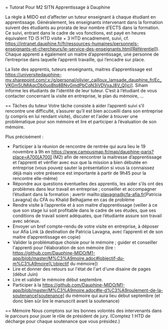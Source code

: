 = Tutorat Pour M2 SITN Apprentissage à Dauphine 

La règle à MIDO est d’affecter un tuteur enseignant à chaque étudiant en apprentissage. Généralement, les enseignants intervenant dans la formation suivent des étudiants au prorata de leur nombre d’ECTS dans la formation. Ce suivi, entrant dans le cadre de vos fonctions, est payé en heures équivalent TD (5 HTD visite + 3 HTD encadrement, suivi, cf. https://intranet.dauphine.fr/fr/ressources-humaines/personnels-enseignants-et-chercheurs/le-service-des-enseignants.html[Référentiel]). Chaque apprenti a également un maitre d’apprentissage, une personne de l’entreprise dans laquelle l’apprenti travaille, qui l’encadre sur place.

La liste des apprentis, tuteurs enseignants, maitres d’apprentissage est https://universitedauphine-my.sharepoint.com/:x:/g/personal/olivier_cailloux_lamsade_dauphine_fr/Ec_VKGm5UMlAqcDb0uoBtq8BNvGmdPbCqN3iVDVxaJ8V_Q[ici]. Siham informe les étudiants de l’identité de leur tuteur. C’est à l’étudiant de vous contacter concernant la visite en entreprise, le plan du mémoire, …

== Tâches du tuteur
Votre tâche consiste à aider l’apprenti suivi s’il rencontre une difficulté, s’assurer qu’il est bien accueilli dans son entreprise (y compris en lui rendant visite), discuter et l'aider à trouver une problèmatique pour son mémoire et lire et participer à l’évaluation de son mémoire.

Plus précisément :

- Participer à la réunion de rencontre de rentrée qui aura lieu le 19 novembre à 9h en https://www.campusmap.fr/map/dauphine-paris?place=A700[A700] (M2) afin de rencontrer la maitresse d’apprentissage et l’apprenti et vérifier avec eux que la mission a bien débutée en entreprise (vous pouvez sauter la présentation si vous la connaissez déjà mais votre présence est importante à partir de 9h45 pour la rencontre elle-même)
- Répondre aux questions éventuelles des apprentis, les aider s’ils ont des problèmes dans leur travail en entreprise ; conseiller et accompagner l’étudiant dans la formation ; avertir mailto:plavagna@cfa-afia.fr[Patricia Lavagna] du CFA ou Khalid Belhajjame en cas de problème
- Rendre visite à l’apprentie et à son maitre d’apprentissage (veiller à ce que son stage lui soit profitable dans le cadre de ses études, que ses conditions de travail soient adéquates, que l’étudiante assure son travail avec sérieux.
- Envoyer un bref compte-rendu de votre visite en entreprise, à déposer sur Afia Link (à destination de Patricia Lavagna, avec l’apprenti et de son maitre d’apprentissage en copie)
- Valider la problématique choisie pour le mémoire ; guider et conseiller l'apprenti pour l’élaboration de son mémoire (lire : https://github.com/Dauphine-MIDO/M1-app/blob/master/M%C3%A9moire.adoc#lobjectif-du-m%C3%A9moire[L’objectif du mémoire])
- Lire et donner des retours sur l'état de l'art d'une disaine de pages (début Juin)
- Lire et valider le mémoire début septembre.
- Participer à la https://github.com/Dauphine-MIDO/M1-app/blob/master/M%C3%A9moire.adoc#le-d%C3%A9roulement-de-la-soutenance[soutenance] du mémoire qui aura lieu début septembre (et donc bien sûr lire le manuscrit avant la soutenance)

== Mémoire
Nous comptons sur les bonnes volontés des intervenants dans le parcours pour jouer le rôle de président de jury. (Comptez 1 HTD de décharge pour chaque soutenance que vous présidez.)

